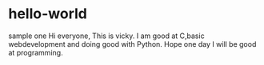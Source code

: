 # hello-world
sample one
Hi everyone,
This is vicky.
I am good at C,basic webdevelopment and doing good with Python.
Hope one day I will be good at programming.
